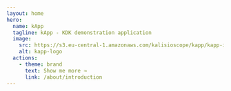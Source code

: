 ```yaml
---
layout: home
hero:
  name: kApp
  tagline: kApp - KDK demonstration application
  image:
    src: https://s3.eu-central-1.amazonaws.com/kalisioscope/kapp/kapp-icon-color-2048x2048.png
    alt: kapp-logo
  actions:
    - theme: brand
      text: Show me more →
      link: /about/introduction
---
```


<ClientOnly>
  <home-footer />
</ClientOnly>
